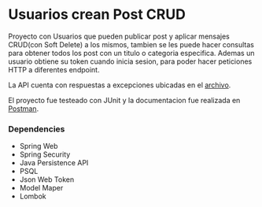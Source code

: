 # Usuarios crean Post CRUD

Proyecto con Usuarios que pueden publicar post y aplicar mensajes CRUD(con Soft Delete) a los mismos, tambien se les puede
hacer consultas para obtener todos los post con un titulo o categoria especifica. 
Ademas un usuario obtiene su token cuando inicia sesion, para poder hacer peticiones HTTP a diferentes endpoint. 

La API cuenta con respuestas a excepciones ubicadas en el [archivo](https://github.com/PostaElio/firstDemo/blob/main/src/main/java/alkemy/firstdemo/controller/advice/MyControllerAdvice.java).

El proyecto fue testeado con JUnit y la documentacion fue realizada en [Postman](https://documenter.getpostman.com/view/16938604/UVJWqKw2).

### Dependencies
- Spring Web
- Spring Security
- Java Persistence API
- PSQL
- Json Web Token
- Model Maper
- Lombok